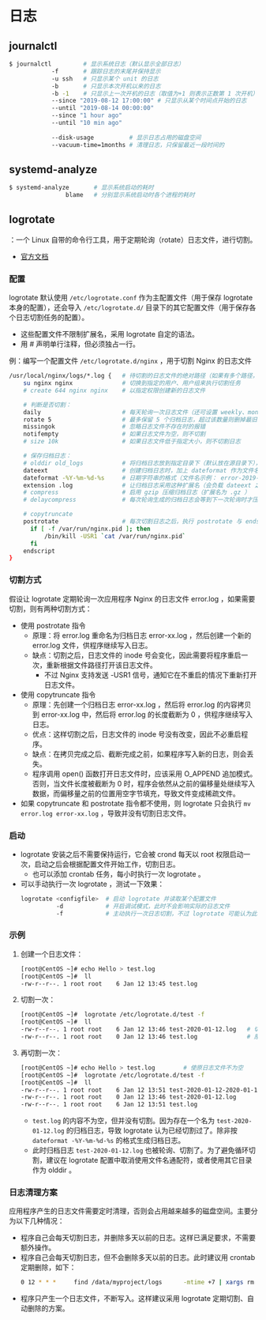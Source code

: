 # 日志

## journalctl

```sh
$ journalctl         # 显示系统日志（默认显示全部日志）
            -f       # 跟踪日志的末尾并保持显示
            -u ssh   # 只显示某个 unit 的日志
            -b       # 只显示本次开机以来的日志
            -b -1    # 只显示上一次开机的日志（取值为+1 则表示正数第 1 次开机）
            --since "2019-08-12 17:00:00" # 只显示从某个时间点开始的日志
            --until "2019-08-14 00:00:00" 
            --since "1 hour ago"
            --until "10 min ago"
            
            --disk-usage          # 显示日志占用的磁盘空间
            --vacuum-time=1months # 清理日志，只保留最近一段时间的
```

## systemd-analyze

```sh
$ systemd-analyze       # 显示系统启动的耗时
                blame   # 分别显示系统启动时各个进程的耗时
```

## logrotate

：一个 Linux 自带的命令行工具，用于定期轮询（rotate）日志文件，进行切割。
- [官方文档](https://linux.die.net/man/8/logrotate)

### 配置

logrotate 默认使用 `/etc/logrotate.conf` 作为主配置文件（用于保存 logrotate 本身的配置），还会导入 `/etc/logrotate.d/` 目录下的其它配置文件（用于保存各个日志切割任务的配置）。
- 这些配置文件不限制扩展名，采用 logrotate 自定的语法。
- 用 # 声明单行注释，但必须独占一行。

例：编写一个配置文件 `/etc/logrotate.d/nginx` ，用于切割 Nginx 的日志文件
```sh
/usr/local/nginx/logs/*.log {   # 待切割的日志文件的绝对路径（如果有多个路径，则用空格分隔）
    su nginx nginx              # 切换到指定的用户、用户组来执行切割任务
    # create 644 nginx nginx    # 以指定权限创建新的日志文件

    # 判断是否切割：
    daily                       # 每天轮询一次日志文件（还可设置 weekly、monthly、yearly），如果需要切割，则切割生成一个归档日志
    rotate 5                    # 最多保留 5 个归档日志，超过该数量则删掉最旧的归档日志
    missingok                   # 忽略日志文件不存在时的报错
    notifempty                  # 如果日志文件为空，则不切割
    # size 10k                  # 如果日志文件低于指定大小，则不切割日志

    # 保存归档日志：
    # olddir old_logs           # 将归档日志放到指定目录下（默认放在源目录下），可以使用相对路径或绝对路径，但不能跨越磁盘
    dateext                     # 创建归档日志时，加上 dateformat 作为文件名后缀
    dateformat -%Y-%m-%d-%s     # 日期字符串的格式（文件名示例： error-2019-12-23-1577083161.log ）
    extension .log              # 让归档日志采用这种扩展名（会负载 dateext 之后）
    # compress                  # 启用 gzip 压缩归档日志（扩展名为 .gz ）
    # delaycompress             # 每次轮询生成的归档日志会等到下一次轮询时才压缩

    # copytruncate
    postrotate                  # 每次切割日志之后，执行 postrotate 与 endscript 之间的命令
      if [ -f /var/run/nginx.pid ]; then
          /bin/kill -USR1 `cat /var/run/nginx.pid`
      fi
    endscript
}
```

### 切割方式

假设让 logrotate 定期轮询一次应用程序 Nginx 的日志文件 error.log ，如果需要切割，则有两种切割方式：
- 使用 postrotate 指令
  - 原理：将 error.log 重命名为归档日志 error-xx.log ，然后创建一个新的 error.log 文件，供程序继续写入日志。
  - 缺点：切割之后，日志文件的 inode 号会变化，因此需要将程序重启一次，重新根据文件路径打开该日志文件。
    - 不过 Nginx 支持发送 -USR1 信号，通知它在不重启的情况下重新打开日志文件。
- 使用 copytruncate 指令
  - 原理：先创建一个归档日志 error-xx.log ，然后将 error.log 的内容拷贝到 error-xx.log 中，然后将 error.log 的长度截断为 0 ，供程序继续写入日志。
  - 优点：这样切割之后，日志文件的 inode 号没有改变，因此不必重启程序。
  - 缺点：在拷贝完成之后、截断完成之前，如果程序写入新的日志，则会丢失。
  - 程序调用 open() 函数打开日志文件时，应该采用 O_APPEND 追加模式。否则，当文件长度被截断为 0 时，程序会依然从之前的偏移量处继续写入数据，而偏移量之前的位置用空字节填充，导致文件变成稀疏文件。
- 如果 copytruncate 和 postrotate 指令都不使用，则 logrotate 只会执行 `mv error.log error-xx.log` ，导致并没有切割日志文件。

### 启动

- logrotate 安装之后不需要保持运行，它会被 crond 每天以 root 权限启动一次，启动之后会根据配置文件开始工作，切割日志。
  - 也可以添加 crontab 任务，每小时执行一次 logrotate 。
- 可以手动执行一次 logrotate ，测试一下效果：
  ```sh
  logrotate <configfile>  # 启动 logrotate 并读取某个配置文件
            -d            # 开启调试模式，此时不会影响实际的日志文件
            -f            # 主动执行一次日志切割，不过 logrotate 可能认为此时不需要进行日志切割
  ```

### 示例

1. 创建一个日志文件：
    ```sh
    [root@CentOS ~]# echo Hello > test.log
    [root@CentOS ~]#  ll
    -rw-r--r--. 1 root root    6 Jan 12 13:45 test.log
    ```
2. 切割一次：
    ```sh
    [root@CentOS ~]#  logrotate /etc/logrotate.d/test -f
    [root@CentOS ~]#  ll
    -rw-r--r--. 1 root root    6 Jan 12 13:46 test-2020-01-12.log   # 切割成功，这里归档日志的日期字符串格式为 dateformat -%Y-%m-%d
    -rw-r--r--. 1 root root    0 Jan 12 13:46 test.log              # 原日志文件的内容变为空
    ```
3. 再切割一次：
    ```sh
    [root@CentOS ~]# echo Hello > test.log        # 使原日志文件不为空
    [root@CentOS ~]#  logrotate /etc/logrotate.d/test -f
    [root@CentOS ~]#  ll
    -rw-r--r--. 1 root root    6 Jan 12 13:51 test-2020-01-12-2020-01-12.log
    -rw-r--r--. 1 root root    0 Jan 12 13:46 test-2020-01-12.log
    -rw-r--r--. 1 root root    6 Jan 12 13:51 test.log
    ```
    - `test.log` 的内容不为空，但并没有切割。因为存在一个名为 `test-2020-01-12.log` 的归档日志，导致 logrotate 认为已经切割过了。除非按 `dateformat -%Y-%m-%d-%s` 的格式生成归档日志。
    - 此时归档日志 `test-2020-01-12.log` 也被轮询、切割了。为了避免循环切割，建议在 logrotate 配置中取消使用文件名通配符，或者使用其它目录作为 olddir 。

### 日志清理方案

应用程序产生的日志文件需要定时清理，否则会占用越来越多的磁盘空间。主要分为以下几种情况：
- 程序自己会每天切割日志，并删除多天以前的日志。这样已满足要求，不需要额外操作。
- 程序自己会每天切割日志，但不会删除多天以前的日志。此时建议用 crontab 定期删除，如下：
  ```sh
  0 12 * * *     find /data/myproject/logs      -mtime +7 | xargs rm -f   # 删除超过 7 天未修改的日志文件
  ```
- 程序只产生一个日志文件，不断写入。这样建议采用 logrotate 定期切割、自动删除的方案。
